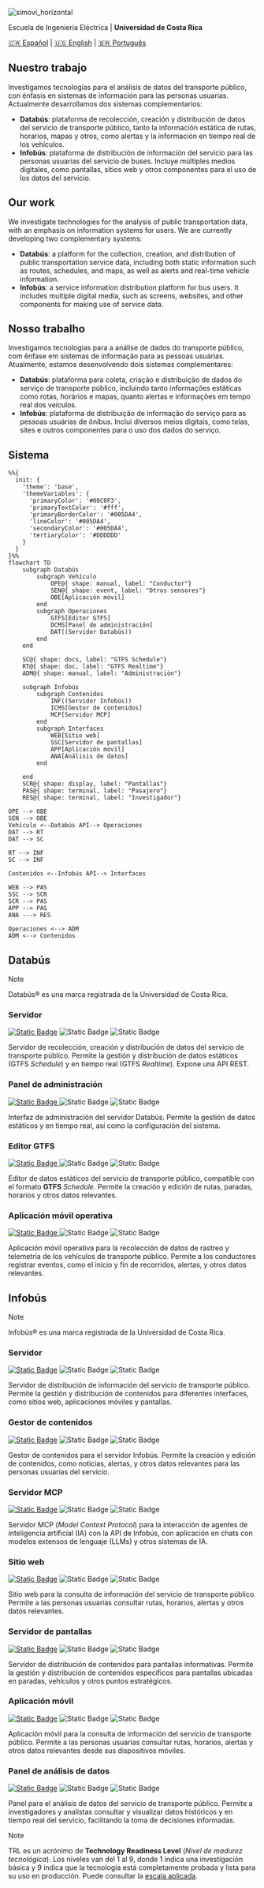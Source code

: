 ![simovi_horizontal](https://github.com/user-attachments/assets/c14514f1-9117-4714-8aa3-04ccaac01a32)

Escuela de Ingeniería Eléctrica | **Universidad de Costa Rica**

[🇨🇷 Español](#nuestro-trabajo) | [🇺🇸 English](#our-work) | [🇧🇷 Português](#nosso-trabalho)

## Nuestro trabajo

Investigamos tecnologías para el análisis de datos del transporte público, con énfasis en sistemas de información para las personas usuarias. Actualmente desarrollamos dos sistemas complementarios:

- **Databús**: plataforma de recolección, creación y distribución de datos del servicio de transporte público, tanto la información estática de rutas, horarios, mapas y otros, como alertas y la información en tiempo real de los vehículos.
- **Infobús**: plataforma de distribución de información del servicio para las personas usuarias del servicio de buses. Incluye múltiples medios digitales, como pantallas, sitios web y otros componentes para el uso de los datos del servicio.

## Our work

We investigate technologies for the analysis of public transportation data, with an emphasis on information systems for users. We are currently developing two complementary systems:

- **Databús**: a platform for the collection, creation, and distribution of public transportation service data, including both static information such as routes, schedules, and maps, as well as alerts and real-time vehicle information.
- **Infobús**: a service information distribution platform for bus users. It includes multiple digital media, such as screens, websites, and other components for making use of service data.

## Nosso trabalho

Investigamos tecnologias para a análise de dados do transporte público, com ênfase em sistemas de informação para as pessoas usuárias. Atualmente, estamos desenvolvendo dois sistemas complementares:

- **Databús**: plataforma para coleta, criação e distribuição de dados do serviço de transporte público, incluindo tanto informações estáticas como rotas, horários e mapas, quanto alertas e informações em tempo real dos veículos.
- **Infobús**: plataforma de distribuição de informação do serviço para as pessoas usuárias de ônibus. Inclui diversos meios digitais, como telas, sites e outros componentes para o uso dos dados do serviço.

## Sistema

```mermaid
%%{
  init: {
    'theme': 'base',
    'themeVariables': {
      'primaryColor': '#00C0F3',
      'primaryTextColor': '#fff',
      'primaryBorderColor': '#005DA4',
      'lineColor': '#005DA4',
      'secondaryColor': '#005DA4',
      'tertiaryColor': '#DDDDDD'
    }
  }
}%%
flowchart TD
    subgraph Databús
        subgraph Vehículo
            OPE@{ shape: manual, label: "Conductor"}
            SEN@{ shape: event, label: "Otros sensores"}
            OBE[Aplicación móvil]
        end
        subgraph Operaciones
            GTFS[Editor GTFS]
            DCMS[Panel de administración]
            DAT((Servidor Databús))
        end
    end

    SC@{ shape: docs, label: "GTFS Schedule"}
    RT@{ shape: doc, label: "GTFS Realtime"}
    ADM@{ shape: manual, label: "Administración"}

    subgraph Infobús
        subgraph Contenidos
            INF((Servidor Infobús))
            ICMS[Gestor de contenidos]
            MCP[Servidor MCP]
        end
        subgraph Interfaces
            WEB[Sitio web]
            SSC[Servidor de pantallas]
            APP[Aplicación móvil]
            ANA[Análisis de datos]
        end

    end
    SCR@{ shape: display, label: "Pantallas"}
    PAS@{ shape: terminal, label: "Pasajero"}
    RES@{ shape: terminal, label: "Investigador"}

OPE --> OBE
SEN --> OBE
Vehículo <--Databús API--> Operaciones
DAT --> RT
DAT --> SC

RT --> INF
SC --> INF

Contenidos <--Infobús API--> Interfaces

WEB --> PAS
SSC --> SCR
SCR --> PAS
APP --> PAS
ANA ---> RES

Operaciones <--> ADM
ADM <--> Contenidos

```

## Databús

> [!NOTE]
> Databús&reg; es una marca registrada de la Universidad de Costa Rica.

### Servidor

[![Static Badge](https://img.shields.io/badge/simovilab%2Fdatabus-005DA4?logo=github)](https://github.com/simovilab/databus)
![Static Badge](https://img.shields.io/badge/TRL-5-FFFF00)
![Static Badge](https://img.shields.io/badge/Prioridad-alta-FFFFFF)

Servidor de recolección, creación y distribución de datos del servicio de transporte público. Permite la gestión y distribución de datos estáticos (GTFS _Schedule_) y en tiempo real (GTFS _Realtime_). Expone una API REST.

### Panel de administración

[![Static Badge](https://img.shields.io/badge/simovilab%2Fdatabus--admin-005DA4?logo=github)
](https://github.com/simovilab/databus-admin)
![Static Badge](https://img.shields.io/badge/TRL-2-FF4400)
![Static Badge](https://img.shields.io/badge/Prioridad-media-AAAAAA)

Interfaz de administración del servidor Databús. Permite la gestión de datos estáticos y en tiempo real, así como la configuración del sistema.

### Editor GTFS

[![Static Badge](https://img.shields.io/badge/simovilab%2Fdatabus--editor-005DA4?logo=github)
](https://github.com/simovilab/databus-editor)
![Static Badge](https://img.shields.io/badge/TRL-2-FF4400)
![Static Badge](https://img.shields.io/badge/Prioridad-baja-555555)

Editor de datos estáticos del servicio de transporte público, compatible con el formato **GTFS** _Schedule_. Permite la creación y edición de rutas, paradas, horarios y otros datos relevantes.

### Aplicación móvil operativa

[![Static Badge](https://img.shields.io/badge/simovilab%2Fdatabus--app-005DA4?logo=github)
](https://github.com/simovilab/databus-app)
![Static Badge](https://img.shields.io/badge/TRL-2-FF4400)
![Static Badge](https://img.shields.io/badge/Prioridad-alta-FFFFFF)

Aplicación móvil operativa para la recolección de datos de rastreo y telemetría de los vehículos de transporte público. Permite a los conductores registrar eventos, como el inicio y fin de recorridos, alertas, y otros datos relevantes.

## Infobús

> [!NOTE]
> Infobús&reg; es una marca registrada de la Universidad de Costa Rica.

### Servidor

[![Static Badge](https://img.shields.io/badge/simovilab%2Finfobus-005DA4?logo=github)](https://github.com/simovilab/infobus)
![Static Badge](https://img.shields.io/badge/TRL-5-FFFF00)
![Static Badge](https://img.shields.io/badge/Prioridad-alta-FFFFFF)

Servidor de distribución de información del servicio de transporte público. Permite la gestión y distribución de contenidos para diferentes interfaces, como sitios web, aplicaciones móviles y pantallas.

### Gestor de contenidos

[![Static Badge](https://img.shields.io/badge/simovilab%2Finfobus--cms-005DA4?logo=github)](https://github.com/simovilab/infobus-cms)
![Static Badge](https://img.shields.io/badge/TRL-2-FF4400)
![Static Badge](https://img.shields.io/badge/Prioridad-media-AAAAAA)

Gestor de contenidos para el servidor Infobús. Permite la creación y edición de contenidos, como noticias, alertas, y otros datos relevantes para las personas usuarias del servicio.

### Servidor MCP

[![Static Badge](https://img.shields.io/badge/simovilab%2Finfobus--mcp-005DA4?logo=github)](https://github.com/simovilab/infobus-mcp)
![Static Badge](https://img.shields.io/badge/TRL-3-FF8800)
![Static Badge](https://img.shields.io/badge/Prioridad-media-AAAAAA)

Servidor MCP (_Model Context Protocol_) para la interacción de agentes de inteligencia artificial (IA) con la API de Infobús, con aplicación en chats con modelos extensos de lenguaje (LLMs) y otros sistemas de IA.

### Sitio web

[![Static Badge](https://img.shields.io/badge/simovilab%2Finfobus--web-005DA4?logo=github)](https://github.com/simovilab/infobus-web)
![Static Badge](https://img.shields.io/badge/TRL-2-FF4400)
![Static Badge](https://img.shields.io/badge/Prioridad-alta-FFFFFF)

Sitio web para la consulta de información del servicio de transporte público. Permite a las personas usuarias consultar rutas, horarios, alertas y otros datos relevantes.

### Servidor de pantallas

[![Static Badge](https://img.shields.io/badge/simovilab%2Finfobus--screens-005DA4?logo=github)](https://github.com/simovilab/infobus-screens)
![Static Badge](https://img.shields.io/badge/TRL-2-FF4400)
![Static Badge](https://img.shields.io/badge/Prioridad-alta-FFFFFF)

Servidor de distribución de contenidos para pantallas informativas. Permite la gestión y distribución de contenidos específicos para pantallas ubicadas en paradas, vehículos y otros puntos estratégicos.

### Aplicación móvil

[![Static Badge](https://img.shields.io/badge/simovilab%2Finfobus--app-005DA4?logo=github)](https://github.com/simovilab/infobus-app)
![Static Badge](https://img.shields.io/badge/TRL-1-FF0000)
![Static Badge](https://img.shields.io/badge/Prioridad-baja-555555)

Aplicación móvil para la consulta de información del servicio de transporte público. Permite a las personas usuarias consultar rutas, horarios, alertas y otros datos relevantes desde sus dispositivos móviles.

### Panel de análisis de datos

[![Static Badge](https://img.shields.io/badge/simovilab%2Finfobus--data-005DA4?logo=github)](https://github.com/simovilab/infobus-data)
![Static Badge](https://img.shields.io/badge/TRL-3-FF8800)
![Static Badge](https://img.shields.io/badge/Prioridad-alta-FFFFFF)

Panel para el análisis de datos del servicio de transporte público. Permite a investigadores y analistas consultar y visualizar datos históricos y en tiempo real del servicio, facilitando la toma de decisiones informadas.

> [!NOTE]
> TRL es un acrónimo de **Technology Readiness Level** (_Nivel de madurez tecnológica_). Los niveles van del 1 al 9, donde 1 indica una investigación básica y 9 indica que la tecnología está completamente probada y lista para su uso en producción. Puede consultar la [escala aplicada](../TRL.md).
